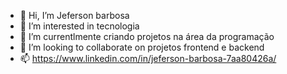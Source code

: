 - 👋 Hi, I’m  Jeferson barbosa
- 👀 I’m interested in  tecnologia
- 🌱 I’m currentlmente criando projetos na área da programação
- 💞️ I’m looking to collaborate on projetos  frontend e backend
- 📫 https://www.linkedin.com/in/jeferson-barbosa-7aa80426a/
<!---
jeffcolyn/jeffcolyn is a ✨ special ✨ repository because its `README.md` (this file) appears on your GitHub profile.
You can click the Preview link to take a look at your changes.
--->
